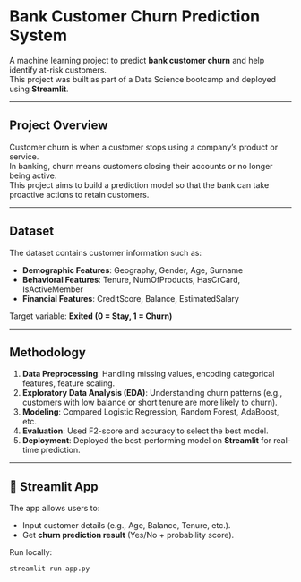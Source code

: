# Bank Customer Churn Prediction System  

A machine learning project to predict **bank customer churn** and help identify at-risk customers.  
This project was built as part of a Data Science bootcamp and deployed using **Streamlit**.  

---

## Project Overview  
Customer churn is when a customer stops using a company’s product or service.  
In banking, churn means customers closing their accounts or no longer being active.  
This project aims to build a prediction model so that the bank can take proactive actions to retain customers.  

---

## Dataset  
The dataset contains customer information such as:  

- **Demographic Features**: Geography, Gender, Age, Surname  
- **Behavioral Features**: Tenure, NumOfProducts, HasCrCard, IsActiveMember  
- **Financial Features**: CreditScore, Balance, EstimatedSalary

Target variable: **Exited (0 = Stay, 1 = Churn)**  

---

## Methodology  
1. **Data Preprocessing**: Handling missing values, encoding categorical features, feature scaling.  
2. **Exploratory Data Analysis (EDA)**: Understanding churn patterns (e.g., customers with low balance or short tenure are more likely to churn).  
3. **Modeling**: Compared Logistic Regression, Random Forest, AdaBoost, etc.  
4. **Evaluation**: Used F2-score and accuracy to select the best model.  
5. **Deployment**: Deployed the best-performing model on **Streamlit** for real-time prediction.  

---

## 🚀 Streamlit App  
The app allows users to:  
- Input customer details (e.g., Age, Balance, Tenure, etc.).  
- Get **churn prediction result** (Yes/No + probability score).   

Run locally:  
```bash
streamlit run app.py
